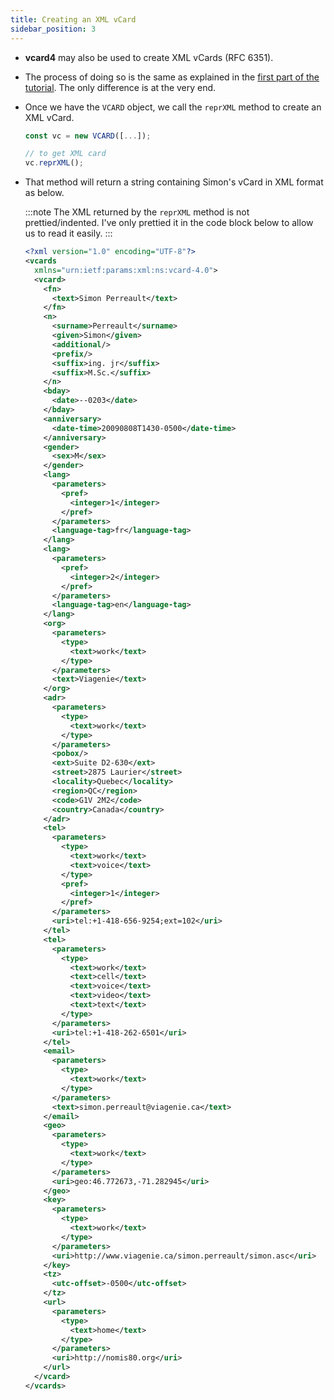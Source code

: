 ```yaml
---
title: Creating an XML vCard
sidebar_position: 3
---
```


* __vcard4__ may also be used to create XML vCards (RFC 6351).

* The process of doing so is the same as explained in the [first part of the tutorial](/getting-started/tutorial/creating-vcard). The only difference is at the very end. 


* Once we have the ```VCARD``` object, we call the ```reprXML``` method to create an XML vCard.

  ```js
  const vc = new VCARD([...]);

  // to get XML card
  vc.reprXML();

  ```

* That method will return a string containing Simon's vCard in XML format as below.

  :::note
  The XML returned by the ```reprXML``` method is not prettied/indented. I've only prettied it in the code block below to allow us to read it easily.
  :::

  ```xml
  <?xml version="1.0" encoding="UTF-8"?>
  <vcards
    xmlns="urn:ietf:params:xml:ns:vcard-4.0">
    <vcard>
      <fn>
        <text>Simon Perreault</text>
      </fn>
      <n>
        <surname>Perreault</surname>
        <given>Simon</given>
        <additional/>
        <prefix/>
        <suffix>ing. jr</suffix>
        <suffix>M.Sc.</suffix>
      </n>
      <bday>
        <date>--0203</date>
      </bday>
      <anniversary>
        <date-time>20090808T1430-0500</date-time>
      </anniversary>
      <gender>
        <sex>M</sex>
      </gender>
      <lang>
        <parameters>
          <pref>
            <integer>1</integer>
          </pref>
        </parameters>
        <language-tag>fr</language-tag>
      </lang>
      <lang>
        <parameters>
          <pref>
            <integer>2</integer>
          </pref>
        </parameters>
        <language-tag>en</language-tag>
      </lang>
      <org>
        <parameters>
          <type>
            <text>work</text>
          </type>
        </parameters>
        <text>Viagenie</text>
      </org>
      <adr>
        <parameters>
          <type>
            <text>work</text>
          </type>
        </parameters>
        <pobox/>
        <ext>Suite D2-630</ext>
        <street>2875 Laurier</street>
        <locality>Quebec</locality>
        <region>QC</region>
        <code>G1V 2M2</code>
        <country>Canada</country>
      </adr>
      <tel>
        <parameters>
          <type>
            <text>work</text>
            <text>voice</text>
          </type>
          <pref>
            <integer>1</integer>
          </pref>
        </parameters>
        <uri>tel:+1-418-656-9254;ext=102</uri>
      </tel>
      <tel>
        <parameters>
          <type>
            <text>work</text>
            <text>cell</text>
            <text>voice</text>
            <text>video</text>
            <text>text</text>
          </type>
        </parameters>
        <uri>tel:+1-418-262-6501</uri>
      </tel>
      <email>
        <parameters>
          <type>
            <text>work</text>
          </type>
        </parameters>
        <text>simon.perreault@viagenie.ca</text>
      </email>
      <geo>
        <parameters>
          <type>
            <text>work</text>
          </type>
        </parameters>
        <uri>geo:46.772673,-71.282945</uri>
      </geo>
      <key>
        <parameters>
          <type>
            <text>work</text>
          </type>
        </parameters>
        <uri>http://www.viagenie.ca/simon.perreault/simon.asc</uri>
      </key>
      <tz>
        <utc-offset>-0500</utc-offset>
      </tz>
      <url>
        <parameters>
          <type>
            <text>home</text>
          </type>
        </parameters>
        <uri>http://nomis80.org</uri>
      </url>
    </vcard>
  </vcards>
  ```
